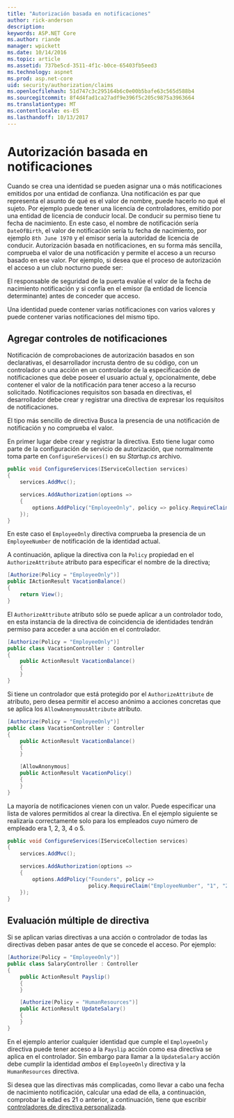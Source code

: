 ```yaml
---
title: "Autorización basada en notificaciones"
author: rick-anderson
description: 
keywords: ASP.NET Core
ms.author: riande
manager: wpickett
ms.date: 10/14/2016
ms.topic: article
ms.assetid: 737be5cd-3511-4f1c-b0ce-65403fb5eed3
ms.technology: aspnet
ms.prod: asp.net-core
uid: security/authorization/claims
ms.openlocfilehash: 51d747c3c295164b6c0e00b5bafe63c565d588b4
ms.sourcegitcommit: 8f4d4fad1ca27adf9e396f5c205c9875a3963664
ms.translationtype: MT
ms.contentlocale: es-ES
ms.lasthandoff: 10/13/2017
---
```

# <a name="claims-based-authorization"></a>Autorización basada en notificaciones

<a name="security-authorization-claims-based"></a>

Cuando se crea una identidad se pueden asignar una o más notificaciones emitidos por una entidad de confianza. Una notificación es par que representa el asunto de qué es el valor de nombre, puede hacerlo no qué el sujeto. Por ejemplo puede tener una licencia de controladores, emitido por una entidad de licencia de conducir local. De conducir su permiso tiene tu fecha de nacimiento. En este caso, el nombre de notificación sería `DateOfBirth`, el valor de notificación sería tu fecha de nacimiento, por ejemplo `8th June 1970` y el emisor sería la autoridad de licencia de conducir. Autorización basada en notificaciones, en su forma más sencilla, comprueba el valor de una notificación y permite el acceso a un recurso basado en ese valor. Por ejemplo, si desea que el proceso de autorización el acceso a un club nocturno puede ser:

El responsable de seguridad de la puerta evalúe el valor de la fecha de nacimiento notificación y si confía en el emisor (la entidad de licencia determinante) antes de conceder que acceso.

Una identidad puede contener varias notificaciones con varios valores y puede contener varias notificaciones del mismo tipo.

## <a name="adding-claims-checks"></a>Agregar controles de notificaciones

Notificación de comprobaciones de autorización basados en son declarativas, el desarrollador incrusta dentro de su código, con un controlador o una acción en un controlador de la especificación de notificaciones que debe poseer el usuario actual y, opcionalmente, debe contener el valor de la notificación para tener acceso a la recurso solicitado. Notificaciones requisitos son basada en directivas, el desarrollador debe crear y registrar una directiva de expresar los requisitos de notificaciones.

El tipo más sencillo de directiva Busca la presencia de una notificación de notificación y no comprueba el valor.

En primer lugar debe crear y registrar la directiva. Esto tiene lugar como parte de la configuración de servicio de autorización, que normalmente toma parte en `ConfigureServices()` en su *Startup.cs* archivo.

```csharp
public void ConfigureServices(IServiceCollection services)
{
    services.AddMvc();

    services.AddAuthorization(options =>
    {
        options.AddPolicy("EmployeeOnly", policy => policy.RequireClaim("EmployeeNumber"));
    });
}
```

En este caso el `EmployeeOnly` directiva comprueba la presencia de un `EmployeeNumber` de notificación de la identidad actual.

A continuación, aplique la directiva con la `Policy` propiedad en el `AuthorizeAttribute` atributo para especificar el nombre de la directiva;

```csharp
[Authorize(Policy = "EmployeeOnly")]
public IActionResult VacationBalance()
{
    return View();
}
```

El `AuthorizeAttribute` atributo sólo se puede aplicar a un controlador todo, en esta instancia de la directiva de coincidencia de identidades tendrán permiso para acceder a una acción en el controlador.

```csharp
[Authorize(Policy = "EmployeeOnly")]
public class VacationController : Controller
{
    public ActionResult VacationBalance()
    {
    }
}
```

Si tiene un controlador que está protegido por el `AuthorizeAttribute` de atributo, pero desea permitir el acceso anónimo a acciones concretas que se aplica los `AllowAnonymousAttribute` atributo.

```csharp
[Authorize(Policy = "EmployeeOnly")]
public class VacationController : Controller
{
    public ActionResult VacationBalance()
    {
    }

    [AllowAnonymous]
    public ActionResult VacationPolicy()
    {
    }
}
```

La mayoría de notificaciones vienen con un valor. Puede especificar una lista de valores permitidos al crear la directiva. En el ejemplo siguiente se realizaría correctamente solo para los empleados cuyo número de empleado era 1, 2, 3, 4 o 5.

```csharp
public void ConfigureServices(IServiceCollection services)
{
    services.AddMvc();

    services.AddAuthorization(options =>
    {
        options.AddPolicy("Founders", policy =>
                          policy.RequireClaim("EmployeeNumber", "1", "2", "3", "4", "5"));
    });
}
```

## <a name="multiple-policy-evaluation"></a>Evaluación múltiple de directiva

Si se aplican varias directivas a una acción o controlador de todas las directivas deben pasar antes de que se concede el acceso. Por ejemplo:

```csharp
[Authorize(Policy = "EmployeeOnly")]
public class SalaryController : Controller
{
    public ActionResult Payslip()
    {
    }

    [Authorize(Policy = "HumanResources")]
    public ActionResult UpdateSalary()
    {
    }
}
```

En el ejemplo anterior cualquier identidad que cumple el `EmployeeOnly` directiva puede tener acceso a la `Payslip` acción como esa directiva se aplica en el controlador. Sin embargo para llamar a la `UpdateSalary` acción debe cumplir la identidad *ambos* el `EmployeeOnly` directiva y la `HumanResources` directiva.

Si desea que las directivas más complicadas, como llevar a cabo una fecha de nacimiento notificación, calcular una edad de ella, a continuación, comprobar la edad es 21 o anterior, a continuación, tiene que escribir [controladores de directiva personalizada](policies.md#security-authorization-policies-based).
